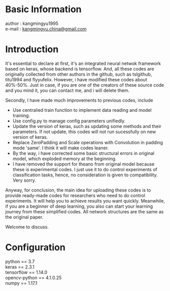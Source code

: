 # Basic Information
author  : kangmingyu1995<br>
e-mail  : kangmingyu.china@gmail.com


# Introduction
It's essential to declare at first, it's an integrated neural netwok framework based on keras, whose backend is tensorflow. And, all these codes are originally collected from other authors in the github, such as tslgithub, titu1994 and flyyufelix. However, i have modified these codes about 40%-50%. Just in case, if you are one of the creators of these source code and you mind it, you can contact me, and i will delete them.  

Secondly, I have made much improvements to previous codes, include
- Use centralied train function to implement data reading and model training.
- Use config.py to manage config parameters unifiedly. 
- Update the version of keras, such as updating some methods and their parameters. If not update, this codes will not run sucessfully on new version of keras.
- Replace ZeroPadding and Scale operations with Convolution in padding mode 'same'. I think it will make codes leaner.
- By the way, i have corrected some basic structural errors in original model, which exploded memory at the beginning.
- I have removed the support for theano from original model because these is experimental codes. I just use it to do control experiments of classification tasks, hence, no consideration is given to compatibility. Very sorry.    

Anyway, for conclusion, the main idea for uploading these codes is to provide ready-made codes for researchers who need to do control experiments. It will help you to achieve results you want quickly. Meanwhile, if you are a beginner of deep learning, you also can start your learning journey from these simplified codes. All network structures are the same as the original paper.

Welcome to discuss.


# Configuration
python == 3.7<br>
keras == 2.3.1<br>
tensorflow == 1.14.0<br>
opencv-python == 4.1.0.25<br>
numpy == 1.17.1







